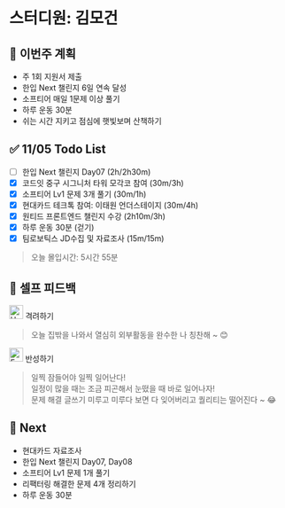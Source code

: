 # 스터디원: 김모건

## 🚀 이번주 계획

- 주 1회 지원서 제출
- 한입 Next 챌린지 6일 연속 달성
- 소프티어 매일 1문제 이상 풀기
- 하루 운동 30분
- 쉬는 시간 지키고 점심에 햇빛보며 산책하기

## ✅ 11/05 Todo List

- [ ] 한입 Next 챌린지 Day07 (2h/2h30m)
- [x] 코드잇 중구 시그니처 타워 모각코 참여 (30m/3h)
- [x] 소프티어 Lv1 문제 3개 풀기 (30m/1h)
- [x] 현대카드 테크톡 참여: 이태원 언더스테이지 (30m/4h)
- [x] 원티드 프론트엔드 챌린지 수강 (2h10m/3h)
- [x] 하루 운동 30분 (걷기)
- [x] 팀로보틱스 JD수집 및 자료조사 (15m/15m)

> 오늘 몰입시간: 5시간 55분

## 🎉 셀프 피드백

<img src="https://raw.githubusercontent.com/Tarikul-Islam-Anik/Animated-Fluent-Emojis/master/Emojis/Smilies/Hugging%20Face.png" alt="Hugging Face" width="25" height="25"> 격려하기</img>

> 오늘 집밖을 나와서 열심히 외부활동을 완수한 나 칭찬해 ~ 😊 <br>

<img src="https://raw.githubusercontent.com/Tarikul-Islam-Anik/Animated-Fluent-Emojis/master/Emojis/Smilies/Face%20with%20Monocle.png" alt="Face with Monocle" width="25" height="25"> 반성하기</img>

> 일찍 잠들어야 일찍 일어난다! <br>
> 일정이 많을 때는 조금 피곤해서 눈떴을 때 바로 일어나자! <br>
> 문제 해결 글쓰기 미루고 미루다 보면 다 잊어버리고 퀄리티는 떨어진다 ~ 😂

## 🌱 Next

- 현대카드 자료조사
- 한입 Next 챌린지 Day07, Day08
- 소프티어 Lv1 문제 1개 풀기
- 리팩터링 해결한 문제 4개 정리하기
- 하루 운동 30분

